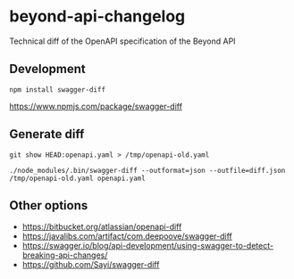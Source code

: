 # beyond-api-changelog
Technical diff of the OpenAPI specification of the Beyond API

## Development

```
npm install swagger-diff
```

https://www.npmjs.com/package/swagger-diff

## Generate diff

```
git show HEAD:openapi.yaml > /tmp/openapi-old.yaml

./node_modules/.bin/swagger-diff --outformat=json --outfile=diff.json /tmp/openapi-old.yaml openapi.yaml
```

## Other options
- https://bitbucket.org/atlassian/openapi-diff
- https://javalibs.com/artifact/com.deepoove/swagger-diff
- https://swagger.io/blog/api-development/using-swagger-to-detect-breaking-api-changes/
- https://github.com/Sayi/swagger-diff
